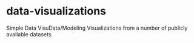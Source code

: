 # data-visualizations
Simple Data VisuData/Modeling Visualizations from a number of publicly available datasets.
